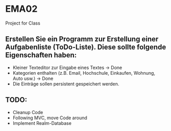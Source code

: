 # EMA02
Project for Class

## Erstellen Sie ein Programm zur Erstellung einer Aufgabenliste (ToDo-Liste). Diese sollte folgende Eigenschaften haben:
- Kleiner Texteditor zur Eingabe eines Textes -> Done
- Kategorien enthalten (z.B. Email, Hochschule, Einkaufen, Wohnung, Auto usw.) -> Done
- Die Einträge sollen persistent gespeichert werden.

## TODO:

- Cleanup Code
- Following MVC, move Code around
- Implement Realm-Database
